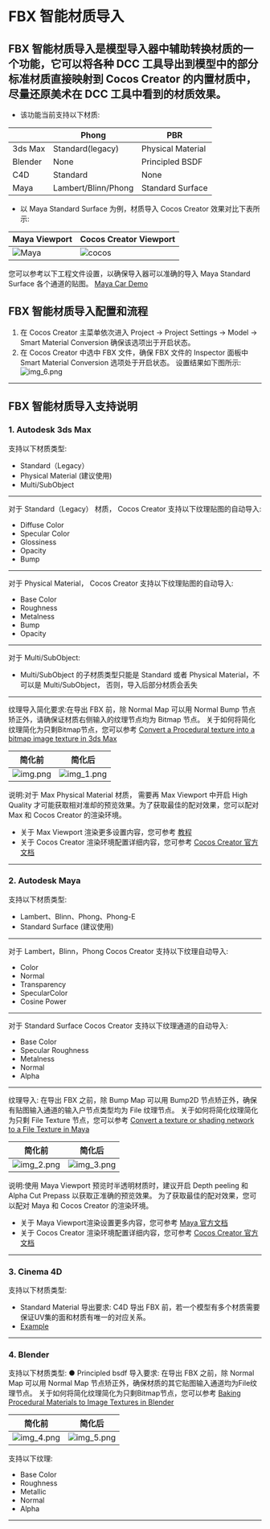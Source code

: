 # FBX 智能材质导入
## FBX 智能材质导入是模型导入器中辅助转换材质的一个功能，它可以将各种 DCC 工具导出到模型中的部分标准材质直接映射到 Cocos Creator 的内置材质中，尽量还原美术在 DCC 工具中看到的材质效果。
* 该功能当前支持以下材质:

|         | Phong               | PBR               |
|---------|---------------------|-------------------|
| 3ds Max | Standard(legacy)    | Physical Material |
| Blender | None                | Principled BSDF   |
| C4D     | Standard            | None              |
| Maya    | Lambert/Blinn/Phong | Standard Surface  |
 
* 以 Maya Standard Surface 为例，材质导入 Cocos Creator 效果对比下表所示:

| Maya Viewport              | Cocos Creator Viewport       |
|----------------------------|------------------------------|
| ![Maya](maya-viewport.png) | ![cocos](cocos-viewport.png) |

您可以参考以下工程文件设置，以确保导入器可以准确的导入 Maya Standard Surface 各个通道的贴图。
 [Maya Car Demo](maya_car.zip)

## FBX 智能材质导入配置和流程
1. 在 Cocos Creator 主菜单依次进入 Project -> Project Settings -> Model -> Smart Material Conversion 确保该选项出于开启状态。 
2. 在 Cocos Creator 中选中 FBX 文件，确保 FBX 文件的 Inspector 面板中 Smart Material Conversion 选项处于开启状态。
设置结果如下图所示:
![img_6.png](enable-smart-conversion.png)

---
## FBX 智能材质导入支持说明
### 1. Autodesk 3ds Max
支持以下材质类型:
  - Standard（Legacy）
  - Physical Material (建议使用)
  - Multi/SubObject
------------------------------------------------
对于 Standard（Legacy） 材质， Cocos Creator 支持以下纹理贴图的自动导入:
  - Diffuse Color
  - Specular Color 
  - Glossiness 
  - Opacity 
  - Bump
------------------------------------------------
对于 Physical Material， Cocos Creator 支持以下纹理贴图的自动导入:
  - Base Color 
  - Roughness
  - Metalness
  - Bump
  - Opacity
 ----------------------------------------------
对于 Multi/SubObject:
- Multi/SubObject 的子材质类型只能是 Standard 或者 Physical Material，不可以是 Multi/SubObject， 否则，导入后部分材质会丢失
------------------------------------------------
纹理导入简化要求:在导出 FBX 前，除 Normal Map 可以用 Normal Bump 节点矫正外，请确保证材质右侧输入的纹理节点均为 Bitmap 节点。
关于如何将简化纹理简化为只剩Bitmap节点，您可以参考 [Convert a Procedural texture into a bitmap image texture in 3ds Max](https://knowledge.autodesk.com/support/3ds-Max/learn-explore/caas/sfdcarticles/sfdcarticles/How-to-convert-a-Procedural-texture-into-a-bitmap-image-texture-in-3ds-Max-for-fbx-export.html)

| 简化前                 | 简化后                     |
|---------------------|-------------------------|
| ![img.png](img.png) | ![img_1.png](img_1.png) |

说明:对于 Max Physical Material 材质， 需要再 Max Viewport 中开启 High Quality 才可能获取相对准却的预览效果。为了获取最佳的配对效果，您可以配对 Max 和 Cocos Creator 的渲染环境。
* 关于 Max Viewport 渲染更多设置内容，您可参考 [教程](https://www.youtube.com/watch?v=82hhg8Q1nus&list=PL9xXzsdQ6pbZGBnVSKMBO_BCYjzmFTj0R&index=2)
* 关于 Cocos Creator 渲染环境配置详细内容，您可参考 [Cocos Creator 官方文档](https://docs.cocos.com/creator/manual/zh/module-map/graphics.html)

 ----------------------------------------------

### 2. Autodesk Maya
 支持以下材质类型:
- Lambert、Blinn、Phong、Phong-E
- Standard Surface (建议使用)
 ---
 对于 Lambert，Blinn，Phong  Cocos Creator 支持以下纹理自动导入:
- Color
- Normal
- Transparency
- SpecularColor
- Cosine Power
 ---
 对于 Standard Surface  Cocos Creator 支持以下纹理通道的自动导入:
-  Base Color
-  Specular Roughness 
-  Metalness
-  Normal 
-  Alpha
---
纹理导入: 在导出 FBX 之前，除 Bump Map 可以用 Bump2D 节点矫正外，确保有贴图输入通道的输入户节点类型均为 File 纹理节点。
关于如何将简化纹理简化为只剩 File Texture 节点，您可以参考 [Convert a texture or shading network to a File Texture in Maya](https://knowledge.autodesk.com/support/Maya/learn-explore/caas/CloudHelp/cloudhelp/2016/ENU/Maya/files/GUID-0F504570-CB7A-49D3-A7A2-83438C353A9C-htm.html)

| 简化前                     | 简化后                     |
|-------------------------|-------------------------|
| ![img_2.png](img_2.png) | ![img_3.png](img_3.png) |


说明:使用 Maya Viewport 预览时半透明材质时，建议开启 Depth peeling 和 Alpha Cut Prepass 以获取正准确的预览效果。
为了获取最佳的配对效果，您可以配对 Maya 和 Cocos Creator 的渲染环境。
* 关于 Maya Viewport渲染设置更多内容，您可参考 [Maya 官方文档](https://help.autodesk.com/view/MayaUL/2022/ENU/index.html?contextId=Viewport20RendererDisplay)
* 关于 Cocos Creator 渲染环境配置详细内容，您可参考 [Cocos Creator 官方文档](https://docs.cocos.com/creator/manual/zh/module-map/graphics.html)
---

### 3. Cinema 4D
支持以下材质类型:
- Standard Material
导出要求: C4D 导出 FBX 前，若一个模型有多个材质需要保证UV集的面和材质有唯一的对应关系。
- [Example](https://github.com/cocos-creator/3d-tasks/issues/11267)
---
### 4. Blender
   支持以下材质类型:
   ● Principled bsdf
   导入要求:
   在导出 FBX 之前，除 Normal Map 可以用 Normal Map 节点矫正外，确保材质的其它贴图输入通道均为File纹理节点。
关于如何将简化纹理简化为只剩Bitmap节点，您可以参考 [Baking Procedural Materials to Image Textures in Blender](https://www.youtube.com/watch?v=AB24ITZHtuE)

| 简化前                     | 简化后                     |
|-------------------------|-------------------------|
| ![img_4.png](img_4.png) | ![img_5.png](img_5.png) |


支持以下纹理:
- Base Color
- Roughness
- Metallic
- Normal
- Alpha

---
